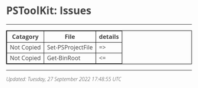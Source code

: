 ﻿<style>
table {
    border-collapse: collapse;
}
table, th, td {
   border: 1px solid black;
}
blockquote {
    border-left: solid blue;
    padding-left: 10px;
}
@import url(http://fonts.googleapis.com/css?family=Open+Sans:300italic,300);
body {
  color: #444;
  font-family: 'Open Sans', Helvetica, sans-serif;
  font-weight: 300;
}
</style>
# PSToolKit: Issues

---

| Catagory   | File              | details |
| ---------- | ----------------- | ------- |
| Not Copied | Set-PSProjectFile | =>      |
| Not Copied | Get-BinRoot       | <=      |

---

*Updated: Tuesday, 27 September 2022 17:48:55 UTC*
